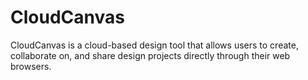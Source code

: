 # CloudCanvas
CloudCanvas is a cloud-based design tool that allows users to create, collaborate on, and share design projects directly through their web browsers.
